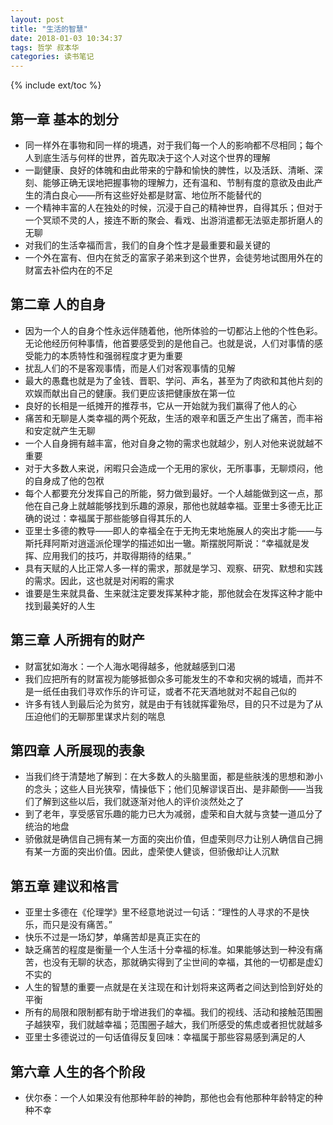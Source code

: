 ```yaml
---
layout: post
title: "生活的智慧"
date: 2018-01-03 10:34:37
tags: 哲学 叔本华
categories: 读书笔记
---
```

{% include ext/toc %}

## 第一章 基本的划分

- 同一样外在事物和同一样的境遇，对于我们每一个人的影响都不尽相同；每个人到底生活与何样的世界，首先取决于这个人对这个世界的理解
- 一副健康、良好的体魄和由此带来的宁静和愉快的脾性，以及活跃、清晰、深刻、能够正确无误地把握事物的理解力，还有温和、节制有度的意欲及由此产生的清白良心——所有这些好处都是财富、地位所不能替代的
- 一个精神丰富的人在独处的时候，沉浸于自己的精神世界，自得其乐；但对于一个冥顽不灵的人，接连不断的聚会、看戏、出游消遣都无法驱走那折磨人的无聊
- 对我们的生活幸福而言，我们的自身个性才是最重要和最关键的
- 一个外在富有、但内在贫乏的富家子弟来到这个世界，会徒劳地试图用外在的财富去补偿内在的不足


## 第二章 人的自身

- 因为一个人的自身个性永远伴随着他，他所体验的一切都沾上他的个性色彩。无论他经历何种事情，他首要感受到的是他自己。也就是说，人们对事情的感受能力的本质特性和强弱程度才更为重要
- 扰乱人们的不是客观事情，而是人们对客观事情的见解
- 最大的愚蠢也就是为了金钱、晋职、学问、声名，甚至为了肉欲和其他片刻的欢娱而献出自己的健康。我们更应该把健康放在第一位
- 良好的长相是一纸摊开的推荐书，它从一开始就为我们赢得了他人的心
- 痛苦和无聊是人类幸福的两个死敌，生活的艰辛和匮乏产生出了痛苦，而丰裕和安定就产生无聊
- 一个人自身拥有越丰富，他对自身之物的需求也就越少，别人对他来说就越不重要
- 对于大多数人来说，闲暇只会造成一个无用的家伙，无所事事，无聊烦闷，他的自身成了他的包袱
- 每个人都要充分发挥自己的所能，努力做到最好。一个人越能做到这一点，那他在自己身上就越能够找到乐趣的源泉，那他也就越幸福。亚里士多德无比正确的说过：幸福属于那些能够自得其乐的人
- 亚里士多德的教导——即人的幸福全在于无拘无束地施展人的突出才能——与斯托拜阿斯对逍遥派伦理学的描述如出一辙。斯摆脱阿斯说：“幸福就是发挥、应用我们的技巧，并取得期待的结果。”
- 具有天赋的人比正常人多一样的需求，那就是学习、观察、研究、默想和实践的需求。因此，这也就是对闲暇的需求
- 谁要是生来就具备、生来就注定要发挥某种才能，那他就会在发挥这种才能中找到最美好的人生

## 第三章 人所拥有的财产

- 财富犹如海水：一个人海水喝得越多，他就越感到口渴
- 我们应把所有的财富视为能够抵御众多可能发生的不幸和灾祸的城墙，而并不是一纸任由我们寻欢作乐的许可证，或者不花天酒地就对不起自己似的
- 许多有钱人到最后沦为贫穷，就是由于有钱就挥霍殆尽，目的只不过是为了从压迫他们的无聊那里谋求片刻的喘息

## 第四章 人所展现的表象

- 当我们终于清楚地了解到：在大多数人的头脑里面，都是些肤浅的思想和渺小的念头；这些人目光狭窄，情操低下；他们见解谬误百出、是非颠倒——当我们了解到这些以后，我们就逐渐对他人的评价淡然处之了
- 到了老年，享受感官乐趣的能力已大为减弱，虚荣和自大就与贪婪一道瓜分了统治的地盘
- 骄傲就是确信自己拥有某一方面的突出价值，但虚荣则尽力让别人确信自己拥有某一方面的突出价值。因此，虚荣使人健谈，但骄傲却让人沉默

## 第五章 建议和格言

- 亚里士多德在《伦理学》里不经意地说过一句话：“理性的人寻求的不是快乐，而只是没有痛苦。”
- 快乐不过是一场幻梦，单痛苦却是真正实在的
- 缺乏痛苦的程度是衡量一个人生活十分幸福的标准。如果能够达到一种没有痛苦，也没有无聊的状态，那就确实得到了尘世间的幸福，其他的一切都是虚幻不实的
- 人生的智慧的重要一点就是在关注现在和计划将来这两者之间达到恰到好处的平衡
- 所有的局限和限制都有助于增进我们的幸福。我们的视线、活动和接触范围圈子越狭窄，我们就越幸福；范围圈子越大，我们所感受的焦虑或者担忧就越多
- 亚里士多德说过的一句话值得反复回味：幸福属于那些容易感到满足的人

## 第六章 人生的各个阶段

- 伏尔泰：一个人如果没有他那种年龄的神韵，那他也会有他那种年龄特定的种种不幸
